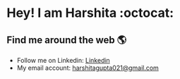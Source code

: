 # Hey! I am Harshita :octocat:

## Find me around the web :earth_americas:

- Follow me on Linkedin: <a href="https://www.linkedin.com/in/harshita-gupta-2980b21b3/">Linkedin</a>
- My email account: <a href="#">harshitagupta021@gmail.com</a>

